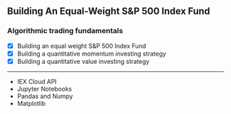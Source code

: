 ## Building An Equal-Weight S&P 500 Index Fund


### Algorithmic trading fundamentals 
-[x] Building an equal weight S&P 500 Index Fund 
-[x] Building a quantitative momentum investing strategy 
-[x] Building a quantitative value investing strategy 

---
- IEX Cloud API
- Jupyter Notebooks
- Pandas and Numpy 
- Matplotlib

